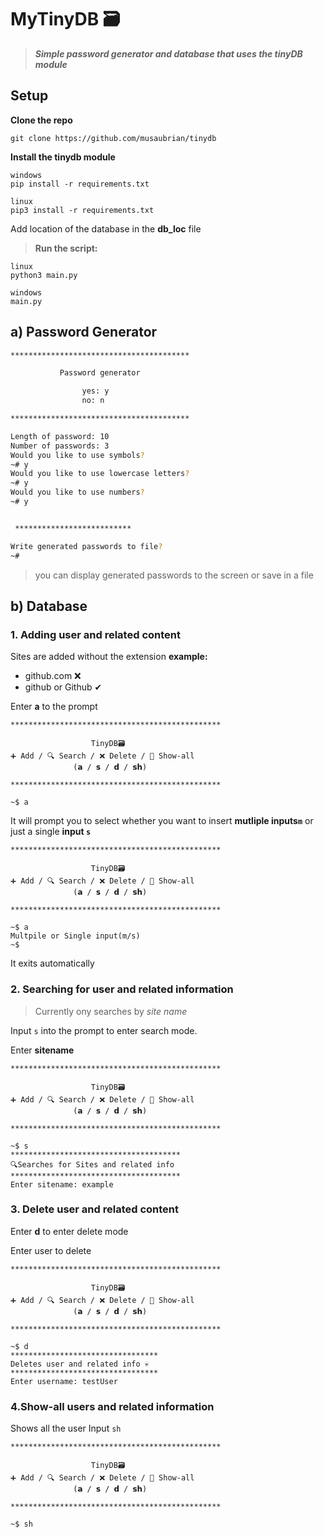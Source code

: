 # MyTinyDB 🗃️

> ***Simple password generator and database that uses the **tinyDB** module***

## Setup

**Clone the repo**
```
git clone https://github.com/musaubrian/tinydb
```

**Install the tinydb module**

```
windows
pip install -r requirements.txt

linux
pip3 install -r requirements.txt
```
Add location of the database in the **db_loc** file


> **Run the script:** 
```
linux
python3 main.py

windows
main.py
```

## a) Password Generator
```sh
****************************************

           Password generator

                yes: y
                no: n

****************************************

Length of password: 10
Number of passwords: 3
Would you like to use symbols?
~# y
Would you like to use lowercase letters?
~# y
Would you like to use numbers?
~# y


 **************************

Write generated passwords to file?
~#
```
> you can display generated passwords to the screen or save in a file

## b) Database

### 1. Adding user and related content
Sites are added without the extension
**example:**
- github.com ❌
- github or Github ✔
    
Enter **a** to the prompt
``` 
***********************************************

                  TinyDB🗃️
➕ Add / 🔍 Search / ❌ Delete / 👀 Show-all
              (𝗮 / 𝘀 / 𝗱 / 𝘀𝗵)

***********************************************

~$ a
```


It will prompt you to select whether you want to insert **mutliple inputs`m`** or just a single **input `s`**
``` 
***********************************************

                  TinyDB🗃️
➕ Add / 🔍 Search / ❌ Delete / 👀 Show-all
              (𝗮 / 𝘀 / 𝗱 / 𝘀𝗵)

***********************************************

~$ a
Multpile or Single input(m/s)
~$
```

It exits automatically

### 2. Searching for user and related information
> Currently ony searches by *site name*

Input `s` into the prompt to enter search mode.


Enter **sitename**
``` 
***********************************************

                  TinyDB🗃️
➕ Add / 🔍 Search / ❌ Delete / 👀 Show-all
              (𝗮 / 𝘀 / 𝗱 / 𝘀𝗵)

***********************************************

~$ s
**************************************
🔍Searches for Sites and related info
**************************************
Enter sitename: example

```

### 3. Delete user and related content

Enter **d** to enter delete mode

Enter user to delete 

``` 
***********************************************

                  TinyDB🗃️
➕ Add / 🔍 Search / ❌ Delete / 👀 Show-all
              (𝗮 / 𝘀 / 𝗱 / 𝘀𝗵)

***********************************************

~$ d
*********************************
Deletes user and related info 💀
*********************************
Enter username: testUser
```

### 4.Show-all users and related information
Shows all the user
Input `sh`
``` 
***********************************************

                  TinyDB🗃️
➕ Add / 🔍 Search / ❌ Delete / 👀 Show-all
              (𝗮 / 𝘀 / 𝗱 / 𝘀𝗵)

***********************************************

~$ sh

```
